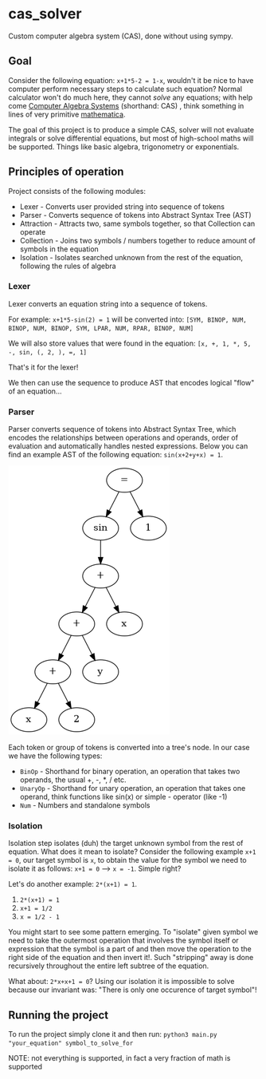 # cas_solver
Custom computer algebra system (CAS), done without using sympy.

## Goal
Consider the following equation: `x+1*5-2 = 1-x`, wouldn't it be nice to have computer perform necessary steps to calculate such equation?
Normal calculator won't do much here, they cannot _solve_ any equations; with help come [Computer Algebra Systems](https://en.wikipedia.org/wiki/Computer_algebra_system) (shorthand: CAS)
, think something in lines of very primitive [mathematica](https://www.wolfram.com/mathematica/). 

The goal of this project is to produce a simple CAS, solver will not evaluate integrals or solve differential equations, but most of high-school
maths will be supported. Things like basic algebra, trigonometry or exponentials.

## Principles of operation

Project consists of the following modules:
- Lexer - Converts user provided string into sequence of tokens
- Parser - Converts sequence of tokens into Abstract Syntax Tree (AST)
- Attraction - Attracts two, same symbols together, so that Collection can operate
- Collection - Joins two symbols / numbers together to reduce amount of symbols in the equation
- Isolation - Isolates searched unknown from the rest of the equation, following the rules of algebra

### Lexer

Lexer converts an equation string into a sequence of tokens. 

For example: `x+1*5-sin(2) = 1` will be converted into: `[SYM, BINOP, NUM, BINOP, NUM, BINOP, SYM, LPAR, NUM, RPAR, BINOP, NUM]`

We will also store values that were found in the equation: `[x, +, 1, *, 5, -, sin, (, 2, ), =, 1]`

That's it for the lexer!

We then can use the sequence to produce AST that encodes logical "flow" of an equation...

### Parser

Parser converts sequence of tokens into Abstract Syntax Tree, which encodes the relationships
between operations and operands, order of evaluation and automatically handles nested expressions. Below
you can find an example AST of the following equation: `sin(x+2+y+x) = 1`.

![miau](eq1.png "AST of sin(x+2+y+x) = 1")

Each token or group of tokens is converted into a tree's node. In our case we have the following types:
- `BinOp` - Shorthand for binary operation, an operation that takes two operands, the usual +, -, *, / etc.
- `UnaryOp` - Shorthand for unary operation, an operation that takes one operand, think functions like sin(x) or simple - operator (like -1)
- `Num` - Numbers and standalone symbols

### Isolation

Isolation step isolates (duh) the target unknown symbol from the rest of equation.
What does it mean to isolate? Consider the following example `x+1 = 0`, our target symbol is `x`,
to obtain the value for the symbol we need to isolate it as follows: `x+1 = 0` --> `x = -1`. Simple right?

Let's do another example: `2*(x+1) = 1`.
1. `2*(x+1) = 1`
2. `x+1 = 1/2`
3. `x = 1/2 - 1`

You might start to see some pattern emerging. To "isolate" given symbol we need to
take the outermost operation that involves the symbol itself or expression that the symbol is a part of 
and then move the operation to the right side of the equation and then invert it!. Such "stripping" away
is done recursively throughout the entire left subtree of the equation.

What about: `2*x+x+1 = 0`? Using our isolation it is impossible to solve because our 
invariant was: "There is only one occurence of target symbol"!



## Running the project
To run the project simply clone it and then run: `python3 main.py "your_equation" symbol_to_solve_for`

NOTE: not everything is supported, in fact a very fraction of math is supported 
